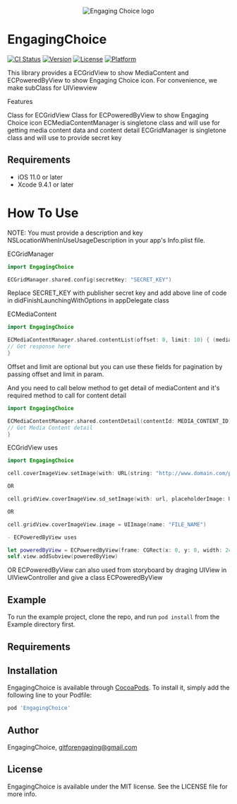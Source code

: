<p align="center" >
<img src="https://engagingchoice-qa.kiwireader.com/static/img/logo%402x.png" title="Engaging Choice logo" float=left>
</p>


# EngagingChoice

[![CI Status](https://img.shields.io/travis/gitforengaging@gmail.com/EngagingChoice.svg?style=flat)](https://travis-ci.org/gitforengaging@gmail.com/EngagingChoice)
[![Version](https://img.shields.io/cocoapods/v/EngagingChoice.svg?style=flat)](https://cocoapods.org/pods/EngagingChoice)
[![License](https://img.shields.io/cocoapods/l/EngagingChoice.svg?style=flat)](https://cocoapods.org/pods/EngagingChoice)
[![Platform](https://img.shields.io/cocoapods/p/EngagingChoice.svg?style=flat)](https://cocoapods.org/pods/EngagingChoice)

This library provides a ECGridView to show MediaContent and ECPoweredByView to show Engaging Choice icon. For convenience, we make subClass for UIViewview 

Features

Class for ECGridView
Class for ECPoweredByView to show Engaging Choice icon
ECMediaContentManager is singletone class and will use for getting media content data and content detail
ECGridManager is singletone class and will use to provide secret key

## Requirements

- iOS 11.0 or later
- Xcode 9.4.1 or later

# How To Use

NOTE: You must provide a description and key NSLocationWhenInUseUsageDescription in your app's Info.plist file.

ECGridManager
```swift
import EngagingChoice

ECGridManager.shared.config(secretKey: "SECRET_KEY") 
```
Replace SECRET_KEY with  publisher secret key and add above line of code in didFinishLaunchingWithOptions in appDelegate class

ECMediaContent
```swift
import EngagingChoice

ECMediaContentManager.shared.contentList(offset: 0, limit: 10) { (mediaContent) in
// Get response here
}
```
Offset and limit are optional but you can use these fields for pagination by passing offset and limit in param.

And you need to call below method to get detail of mediaContent and it's required method to call for content detail
```swift
import EngagingChoice

ECMediaContentManager.shared.contentDetail(contentId: MEDIA_CONTENT_ID) { (conent) in
// Get Media Content detail
}
```

ECGridView uses
```swift
import EngagingChoice

cell.coverImageView.setImage(with: URL(string: "http://www.domain.com/path/to/image.jpg"))

OR

cell.gridView.coverImageView.sd_setImage(with: url, placeholderImage: UIImage(name: "http://www.domain.com/path/to/image.jpg"), completed: nil)

OR

cell.gridView.coverImageView.image = UIImage(name: "FILE_NAME")

- ECPoweredByView uses

let poweredByView = ECPoweredByView(frame: CGRect(x: 0, y: 0, width: 245, height: 23))
self.view.addSubview(poweredByView)
```
OR
ECPoweredByView can also used from storyboard by draging UIView in UIViewController and give a class ECPoweredByView


## Example

To run the example project, clone the repo, and run `pod install` from the Example directory first.

## Requirements

## Installation

EngagingChoice is available through [CocoaPods](https://cocoapods.org). To install
it, simply add the following line to your Podfile:


```ruby
pod 'EngagingChoice'
```

## Author

EngagingChoice, gitforengaging@gmail.com

## License

EngagingChoice is available under the MIT license. See the LICENSE file for more info.
